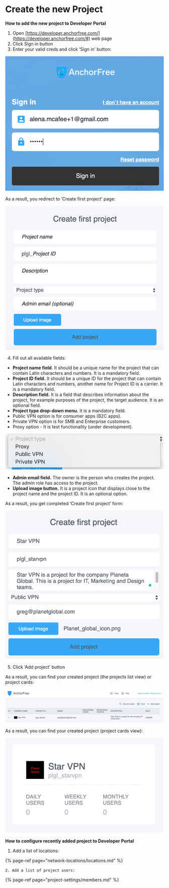 # Create the new Project

**How to add the new project to Developer Portal**

1. Open [https://developer.anchorfree.com/](https://developer.anchorfree.com/#) web page
2. Click Sign in button
3. Enter your valid creds and click ‘Sign in’ button:

![](../.gitbook/assets/10.png)

As a result, you redirect to ‘Create first project’ page:

![](../.gitbook/assets/11.png)

4. Fill out all available fields:

* **Project name field**. It should be a unique name for the project that can contain Latin characters and numbers. It is a mandatory field.
* **Project ID field.** It should be a unique ID for the project that can contain Latin characters and numbers, another name for Project ID is a carrier. It is a mandatory field.
* **Description field.** It is a field that describes information about the project, for example purposes of the project, the target audience. It is an optional field.
* **Project type drop-down menu.** It is a mandatory field.
* Public VPN option is for consumer apps \(B2C apps\).
* Private VPN option is for SMB and Enterprise customers.
* Proxy option - It is test functionality \(under development\).

![](../.gitbook/assets/12.png)

* **Admin email field.** The owner is the person who creates the project. The admin role has access to the project.
* **Upload image button.** It is a project icon that displays close to the project name and the project ID. It is an optional option.

As a result, you get completed ‘Create first project’ form:

![](../.gitbook/assets/13%20%282%29.png)

5. Click ‘Add project’ button

As a result, you can find your created project \(the projects list view\) or project cards:

![](../.gitbook/assets/14%20%281%29.png)

As a result, you can find your created project \(project cards view\):

![](../.gitbook/assets/15.png)

**How to configure recently added project to Developer Portal**

1. Add a list of locations:

{% page-ref page="network-locations/locations.md" %}

    2. Add a list of project users: 

{% page-ref page="project-settings/members.md" %}





